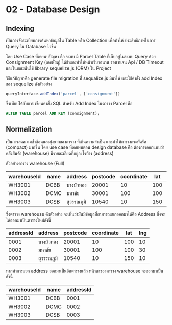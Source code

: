# 02 - Database Design

## Indexing
เป็นการจัดระเบียบการค้นหาข้อมูลใน Table หรือ Collection เพื่อทำให้ ประสิทธิภาพในการ Query ใน Database ไวขึ้น

โดย Use Case ที่เคยพบปัญหา คือ ระบบ มี Parcel Table ที่เก็บอยู่ในระบบ Query ด้วย Consignment Key (เลขพัสดุ) ได้ช้าและทำให้หน้าเว็บรอนาน รอนานจน Api / DB Timeout และในขณะนั้นใช้ library sequelize.js (ORM) ใน Project

วิธีแก้ปัญฆาคือ generate file migration ที่ sequalize.js มีมาให้ และใช้คำสั่ง add Index ของ sequelize ดังตัวอย่าง

```js
queryInterface.addIndex('parcel', ['consignment'])
```
ซึ่งเทียบได้กับการ เขียนคำสั่ง SQL สำหรับ Add Index ในตาราง Parcel คือ
```sql
ALTER TABLE parcel ADD KEY (consignment);
```


## Normalization

เป็นการลดความซ้ำซ้อนและยุ่งยากของตาราง ที่เกินความจำเป็น และทำให้ตารางกระทัดรัด (compact) มากขึ้น โดย use case ที่เคยพบตอน design database คือ ต้องการออกแบบว่าคลังสินค้า (warehouse) มีรายละเอียดที่อยู่อะไรบ้าง (address)

ตัวอย่างตาราง warehouse (Full)

| warehouseId | name | address  | postcode | coordinate | lat | lng |
|-------------|------|----------|----------|------------|-----|-----|
| WH3001      | DCBB | บางบัวทอง | 20001    | 10         | 100 | 10  |
| WH3002      | DCMC | มหาชัย    | 30001    | 100        | 100 | 30  |
| WH3003      | DCSB | สุวรรณภูมิ  | 10540    | 10         | 150 | 10  |

ซึ่งตาราง warehouse ดังตัวอย่าง จะเห็นว่ามันมีข้อมูลที่สามารถแยกออกมาได้คือ Address ซึ่งจะได้ออกมาเป็นตารางใหม่ดังนี้

| addressId | address  | postcode | coordinate | lat | lng |
|-----------|----------|----------|------------|-----|-----|
| 0001      | บางบัวทอง | 20001    | 10         | 100 | 10  |
| 0002      | มหาชัย    | 30001    | 100        | 100 | 30  |
| 0003      | สุวรรณภูมิ  | 10540    | 10         | 150 | 10  |

หากทำการแยก address ออกมาเป็นอีกตารางแล้ว หน้าตาของตาราง warehouse จะออกมาเป็นดังนี้

| warehouseId | name | addressId|
|-------------|------|----------|
| WH3001      | DCBB | 0001     | 
| WH3002      | DCMC | 0002     | 
| WH3003      | DCSB | 0003     | 
